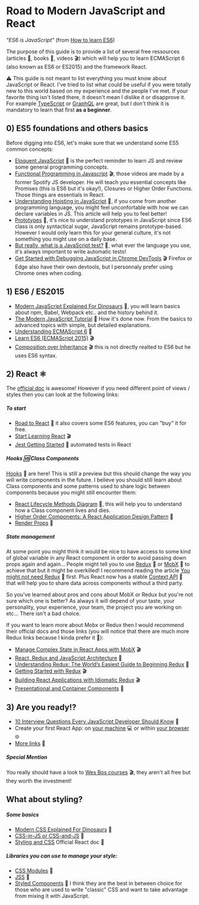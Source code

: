 # Road to Modern JavaScript and React

*"ES6 is JavaScript"* (from [How to learn ES6](https://medium.com/javascript-scene/how-to-learn-es6-47d9a1ac2620))

The purpose of this guide is to provide a list of several free ressources (articles :pencil:, books :book:, videos :clapper:) which will help you to learn ECMAScript 6 (also known as ES6 or ES2015) and the framework React.  

:warning: This guide is not meant to list everything you must know about JavaScript or React. I've tried to list what could be useful if you were totally new to this world based on my experience and the people I've met. If your favorite thing isn't listed there, it doesn't mean I dislike it or disapprove it. For example [TypeScript](http://2ality.com/2018/04/type-notation-typescript.html) or [GraphQL](https://www.howtographql.com/) are great, but I don't think it is mandatory to learn that first **as a beginner**.

## 0) ES5 foundations and others basics
Before digging into ES6, let's make sure that we understand some ES5 common concepts:
- [Eloquent JavaScript](http://eloquentjavascript.net/) :book: is the perfect reminder to learn JS and review some general programming concepts.
- [Functional Programming in Javascript](https://www.youtube.com/playlist?list=PL0zVEGEvSaeEd9hlmCXrk5yUyqUag-n84) :clapper:, those videos are made by a former Spotify JS developer. He will teach you essential concepts like Promises (this is ES6 but it's okay!), Closures or Higher Order Functions. Those things are essentials in React.
- [Understanding Hoisting in JavaScript](https://scotch.io/tutorials/understanding-hoisting-in-javascript) :pencil:, if you come from another programming language, you might feel unconfortable with how we can declare variables in JS. This article will help you to feel better!
- [Prototypes](https://developer.mozilla.org/en-US/docs/Web/JavaScript/Inheritance_and_the_prototype_chain) :pencil:, it's nice to understand prototypes in JavaScript since ES6 class is only syntactical sugar, JavaScript remains prototype-based. However I would only learn this for your general culture, it's not something you might use on a daily base.
- [But really, what is a JavaScript test?](https://www.javascriptjanuary.com/blog/but-really-what-is-a-javascript-test) :pencil:, what ever the language you use, it's always important to write automatic tests!
- [Get Started with Debugging JavaScript in Chrome DevTools](https://developers.google.com/web/tools/chrome-devtools/javascript/) :clapper: Firefox or Edge also have their own devtools, but I personnaly prefer using Chrome ones when coding.

## 1) ES6 / ES2015
- [Modern JavaScript Explained For Dinosaurs](https://medium.com/the-node-js-collection/modern-javascript-explained-for-dinosaurs-f695e9747b70) :pencil:, you will learn basics about npm, Babel, Webpack etc.. and the history behind it.
- [The Modern JavaScript Tutorial](https://javascript.info/) :pencil: How it's done now. From the basics to advanced topics with simple, but detailed explanations.
- [Understanding ECMAScript 6](https://leanpub.com/understandinges6/read) :book:
- [Learn ES6 (ECMAScript 2015)](https://egghead.io/courses/learn-es6-ecmascript-2015) :clapper:
- [Composition over Inheritance](https://www.youtube.com/watch?v=wfMtDGfHWpA) :clapper: this is not directly realted to ES6 but he uses ES6 syntax.

## 2) React :atom_symbol:

The [official doc](https://reactjs.org/docs/getting-started.html) is awesome! However if you need different point of views / styles then you can look at the following links:

##### To start
- [Road to React](https://leanpub.com/the-road-to-learn-react/) :book: it also covers some ES6 features, you can "buy" it for free.
- [Start Learning React](https://egghead.io/courses/start-learning-react) :clapper:
- [Jest Getting Started](https://facebook.github.io/jest/docs/en/getting-started.html) :pencil: automated tests in React

##### Hooks :vs: Class Components
[Hooks](https://reactjs.org/docs/hooks-intro.html) :pencil: are here! This is still a preview but this should change the way you will write components in the future. I believe you should still learn about Class components and some patterns used to share logic between components because you might still encounter them:
- [React Lifecycle Methods Diagram](http://projects.wojtekmaj.pl/react-lifecycle-methods-diagram/) :pencil:, this will help you to understand how a Class component lives and dies. 
- [Higher Order Components: A React Application Design Pattern](https://www.sitepoint.com/react-higher-order-components/) :pencil:
- [Render Props](https://reactjs.org/docs/render-props.html) :pencil:

##### State management
At some point you might think it would be nice to have access to some kind of global variable in any React component in order to avoid passing down props again and again... People might tell you to use [Redux](https://redux.js.org/) :pencil: or [MobX](https://mobx.js.org/) :pencil: to achieve that but it might be overkilled! I recommend reading the article [You might not need Redux](https://medium.com/@dan_abramov/you-might-not-need-redux-be46360cf367) :pencil: first. Plus React now has a stable [Context API](https://medium.com/dailyjs/reacts-%EF%B8%8F-new-context-api-70c9fe01596b) :pencil: that will help you to share data across components without a third party.  

So you've learned about pros and cons about MobX or Redux but you're not sure which one is better? As always it will depend of your taste, your personality, your experience, your team, the project you are working on etc... There isn't a bad choice.

If you want to learn more about Mobx or Redux then I would recommend their official docs and those links (you will notice that there are much more Redux links because I kinda prefer it :see_no_evil:):
- [Manage Complex State in React Apps with MobX](https://egghead.io/courses/manage-complex-state-in-react-apps-with-mobx) :clapper:
- [React, Redux and JavaScript Architecture](https://jrsinclair.com/articles/2018/react-redux-javascript-architecture/) :pencil:
- [Understanding Redux: The World’s Easiest Guide to Beginning Redux](https://medium.freecodecamp.org/understanding-redux-the-worlds-easiest-guide-to-beginning-redux-c695f45546f6) :pencil:
- [Getting Started with Redux](https://egghead.io/courses/getting-started-with-redux) :clapper:
- [Building React Applications with Idiomatic Redux](https://egghead.io/courses/building-react-applications-with-idiomatic-redux) :clapper:
- [Presentational and Container Components](https://medium.com/@dan_abramov/smart-and-dumb-components-7ca2f9a7c7d0) :pencil:

## 3) Are you ready!?
- [10 Interview Questions Every JavaScript Developer Should Know](https://medium.com/javascript-scene/10-interview-questions-every-javascript-developer-should-know-6fa6bdf5ad95) :pencil:
- Create your first React App: on [your machine](https://github.com/facebookincubator/create-react-app) :computer: or within [your browser](https://codesandbox.io/) :globe_with_meridians:
- [More links](https://github.com/markerikson/react-redux-links) :pencil:

##### Special Mention
You really should have a look to [Wes Bos courses](http://wesbos.com/courses/) :clapper:, they aren't all free but they worth the investment! 

## What about styling?
##### Some basics
- [Modern CSS Explained For Dinosaurs](https://medium.com/actualize-network/modern-css-explained-for-dinosaurs-5226febe3525) :pencil:
- [CSS-in-JS or CSS-and-JS](https://johnpolacek.github.io/css-in-js-or-css-and-js/) :pencil:
- [Styling and CSS](https://reactjs.org/docs/faq-styling.html) Official React doc :pencil:
##### Libraries you can use to manage your style:
- [CSS Modules](https://github.com/css-modules/css-modules) :pencil:
- [JSS](http://cssinjs.org/) :pencil:
- [Styled Components](https://www.styled-components.com/) :pencil: I think they are the best in between choice for those who are used to write "classic" CSS and want to take advantage from mixing it with JavaScript.
